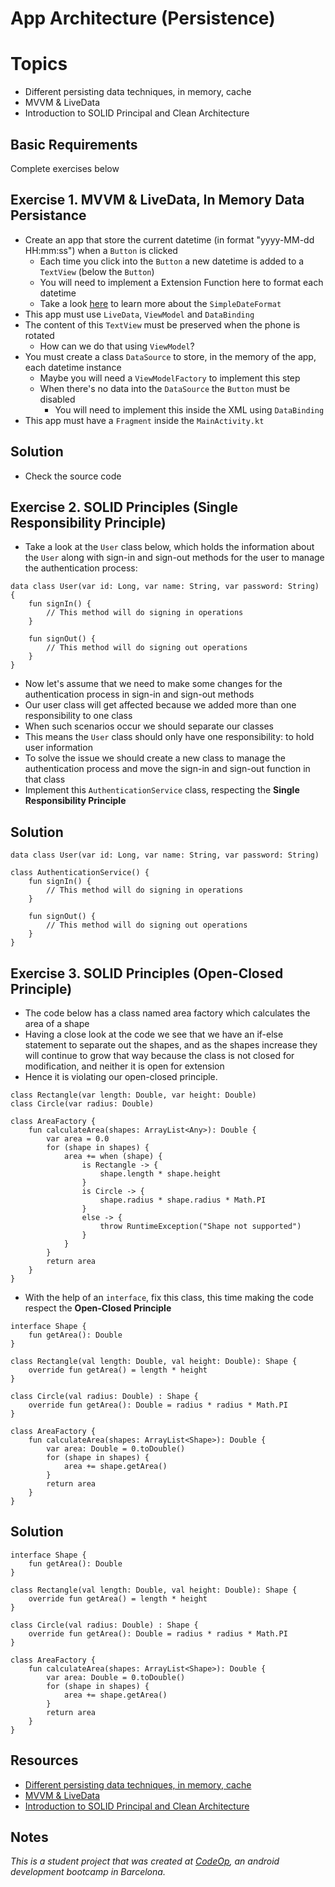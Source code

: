 
# App Architecture (Persistence)

# Topics
- Different persisting data techniques, in memory, cache
- MVVM & LiveData
- Introduction to SOLID Principal and Clean Architecture

## Basic Requirements

Complete exercises below

## Exercise 1. MVVM & LiveData, In Memory Data Persistance

- Create an app that store the current datetime (in format "yyyy-MM-dd HH:mm:ss") when a `Button` is clicked
	- Each time you click into the `Button` a new datetime is added to a `TextView` (below the `Button`)
	- You will need to implement a Extension Function here to format each datetime
	- Take a look [here](https://stackoverflow.com/questions/56678746/kotlin-simpledateformat-parsing-takes-infinite-time) to learn more about the `SimpleDateFormat`
- This app must use `LiveData`, `ViewModel` and `DataBinding`
- The content of this `TextView` must be preserved when the phone is rotated
	- How can we do that using `ViewModel`?
- You must create a class `DataSource` to store, in the memory of the app, each datetime instance
	- Maybe you will need a `ViewModelFactory` to implement this step
	- When there's no data into the `DataSource` the `Button` must be disabled
		- You will need to implement this inside the XML using `DataBinding`
- This app must have a `Fragment` inside the `MainActivity.kt` 

## Solution

- Check the source code

## Exercise 2. SOLID Principles (Single Responsibility Principle)

- Take a look at the `User` class below, which holds the information about the `User` along with sign-in and sign-out methods for the user to manage the authentication process:

```
data class User(var id: Long, var name: String, var password: String) {
    fun signIn() {
        // This method will do signing in operations
    }

    fun signOut() {
        // This method will do signing out operations
    }
}
```

- Now let's assume that we need to make some changes for the authentication process in sign-in and sign-out methods
- Our user class will get affected because we added more than one responsibility to one class
- When such scenarios occur we should separate our classes
- This means the `User` class should only have one responsibility: to hold user information
- To solve the issue we should create a new class to manage the authentication process and move the sign-in and sign-out function in that class
- Implement this `AuthenticationService` class, respecting the **Single Responsibility Principle**

## Solution

```
data class User(var id: Long, var name: String, var password: String)

class AuthenticationService() {
    fun signIn() {
        // This method will do signing in operations
    }

    fun signOut() {
        // This method will do signing out operations
    }
}
```

## Exercise 3. SOLID Principles (Open-Closed Principle)

- The code below has a class named area factory which calculates the area of a shape
- Having a close look at the code we see that we have an if-else statement to separate out the shapes, and as the shapes increase they will continue to grow that way because the class is not closed for modification, and neither it is open for extension
- Hence it is violating our open-closed principle.

```
class Rectangle(var length: Double, var height: Double)
class Circle(var radius: Double)

class AreaFactory {
    fun calculateArea(shapes: ArrayList<Any>): Double {
        var area = 0.0
        for (shape in shapes) {
            area += when (shape) {
                is Rectangle -> {
                    shape.length * shape.height
                }
                is Circle -> {
                    shape.radius * shape.radius * Math.PI
                }
                else -> {
                    throw RuntimeException("Shape not supported")
                }
            }
        }
        return area
    }
}
```

- With the help of an `interface`, fix this class, this time making the code respect the **Open-Closed Principle**

```
interface Shape {
    fun getArea(): Double
}

class Rectangle(val length: Double, val height: Double): Shape {
    override fun getArea() = length * height
}

class Circle(val radius: Double) : Shape {
    override fun getArea(): Double = radius * radius * Math.PI
}

class AreaFactory {
    fun calculateArea(shapes: ArrayList<Shape>): Double {
        var area: Double = 0.toDouble()
        for (shape in shapes) {
            area += shape.getArea()
        }
        return area
    }
}
```

## Solution

```
interface Shape {
    fun getArea(): Double
}

class Rectangle(val length: Double, val height: Double): Shape {
    override fun getArea() = length * height
}

class Circle(val radius: Double) : Shape {
    override fun getArea(): Double = radius * radius * Math.PI
}

class AreaFactory {
    fun calculateArea(shapes: ArrayList<Shape>): Double {
        var area: Double = 0.toDouble()
        for (shape in shapes) {
            area += shape.getArea()
        }
        return area
    }
}
```

## Resources

- [Different persisting data techniques, in memory, cache](https://developer.android.com/training/data-storage)
- [MVVM & LiveData](https://developer.android.com/jetpack/guide)
- [Introduction to SOLID Principal and Clean Architecture](https://medium.com/the-android-caf%C3%A9/solid-principles-the-kotlin-way-ff717c0d60da)

## Notes

_This is a student project that was created at [CodeOp](http://CodeOp.tech), an android development bootcamp in Barcelona._

